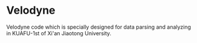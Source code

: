 # Velodyne
Velodyne code which is specially designed for data parsing and analyzing in KUAFU-1st of Xi'an Jiaotong University.  
